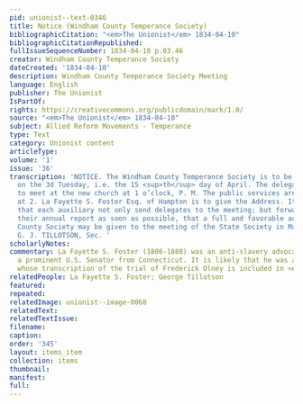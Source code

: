 ```yaml
---
pid: unionist--text-0346
title: Notice (Windham County Temperance Society)
bibliographicCitation: "<em>The Unionist</em> 1834-04-10"
bibliographicCitationRepublished: 
fullIssueSequenceNumber: 1834-04-10 p.03.46
creator: Windham County Temperance Society
dateCreated: '1834-04-10'
description: Windham County Temperance Society Meeting
language: English
publisher: The Unionist
IsPartOf: 
rights: https://creativecommons.org/publicdomain/mark/1.0/
source: "<em>The Unionist</em> 1834-04-10"
subject: Allied Reform Movements - Temperance
type: Text
category: Unionist content
articleType: 
volume: '1'
issue: '36'
transcription: 'NOTICE. The Windham County Temperance Society is to be held in Brooklyn
  on the 3d Tuesday, i.e. the 15 <sup>th</sup> day of April. The delegates are requested
  to meet at the new church at 1 o’clock, P. M. The public services are to commence
  at 2. La Fayette S. Foster Esq. of Hampton is to give the Address. It is very desirable
  that each auxiliary not only send delegates to the meeting; but forward to the Secretary
  their annual report as soon as possible, that a full and favorable account of this
  County Society may be given to the meeting of the State Society in May.&nbsp;&nbsp;
  G. J. TILLOTSON, Sec. '
scholarlyNotes: 
commentary: La Fayette S. Foster (1806-1880) was an anti-slavery advocate and later
  a prominent U.S. Senator from Connecticut. It is likely that he was also the person
  whose transcription of the trial of Frederick Olney is included in <em>The Unionist</em>.
relatedPeople: La Fayette S. Foster; George Tillotson
featured: 
repeated: 
relatedImage: unionist--image-0068
relatedText: 
relatedTextIssue: 
filename: 
caption: 
order: '345'
layout: items_item
collection: items
thumbnail: 
manifest: 
full: 
---
```

